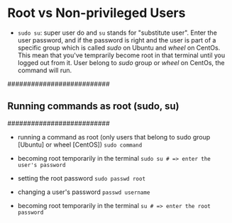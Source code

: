 # Root vs Non-privileged Users

- `sudo su`: super user do and `su` stands for "substitute user". Enter the user password, and if the password is right and the user is part of a specific group which is called _sudo_ on Ubuntu and _wheel_ on CentOs. This mean that you've temprarily become root in that terminal until you logged out from it. User belong to _sudo_ group or _wheel_ on CentOs, the command will run.

##########################

## Running commands as root (sudo, su)

##########################

- running a command as root (only users that belong to sudo group [Ubuntu] or wheel [CentOS])
  `sudo command`

- becoming root temporarily in the terminal
  `sudo su # => enter the user's password`

- setting the root password
  `sudo passwd root`

- changing a user's password
  `passwd username`

- becoming root temporarily in the terminal
  `su # => enter the root password`

